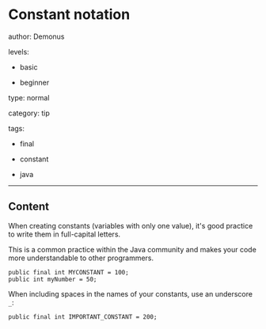 # Constant notation
author: Demonus

levels:

  - basic

  - beginner

type: normal

category: tip

tags:

  - final

  - constant

  - java

---
## Content

When creating constants (variables with only one value), it's good practice to write them in full-capital letters.  

This is a common practice within the Java community and makes your code more understandable to other programmers.

```
public final int MYCONSTANT = 100;
public int myNumber = 50;
```

When including spaces in the names of your constants, use an underscore `_`:

```
public final int IMPORTANT_CONSTANT = 200;


```
